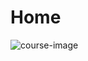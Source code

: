 # Home

![course-image](https://upload.wikimedia.org/wikipedia/commons/d/db/Okuns_law_differences_1948_to_mid_2011.png)
